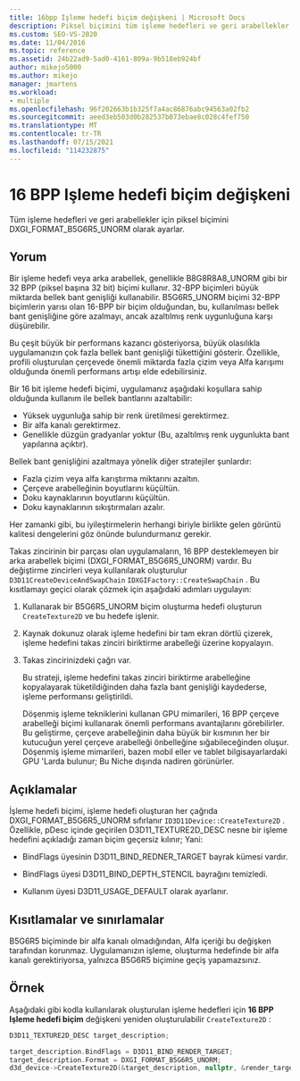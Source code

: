 ```yaml
---
title: 16bpp Işleme hedefi biçim değişkeni | Microsoft Docs
description: Piksel biçimini tüm işleme hedefleri ve geri arabellekler için DXGI_FORMAT_B5G6R5_UNORM olarak ayarlayarak 16 bit/piksel (BPP) işleme hedefi biçim türevini uygulayın.
ms.custom: SEO-VS-2020
ms.date: 11/04/2016
ms.topic: reference
ms.assetid: 24b22ad9-5ad0-4161-809a-9b518eb924bf
author: mikejo5000
ms.author: mikejo
manager: jmartens
ms.workload:
- multiple
ms.openlocfilehash: 96f202663b1b325f7a4ac86876abc94563a02fb2
ms.sourcegitcommit: aeed3eb503d0b282537b073ebae8c028c4fef750
ms.translationtype: MT
ms.contentlocale: tr-TR
ms.lasthandoff: 07/15/2021
ms.locfileid: "114232875"
---
```

# <a name="16-bpp-render-target-format-variant"></a>16 BPP Işleme hedefi biçim değişkeni
Tüm işleme hedefleri ve geri arabellekler için piksel biçimini DXGI_FORMAT_B5G6R5_UNORM olarak ayarlar.

## <a name="interpretation"></a>Yorum
 Bir işleme hedefi veya arka arabellek, genellikle B8G8R8A8_UNORM gibi bir 32 BPP (piksel başına 32 bit) biçimi kullanır. 32-BPP biçimleri büyük miktarda bellek bant genişliği kullanabilir. B5G6R5_UNORM biçimi 32-BPP biçimlerin yarısı olan 16-BPP bir biçim olduğundan, bu, kullanılması bellek bant genişliğine göre azalmayı, ancak azaltılmış renk uygunluğuna karşı düşürebilir.

 Bu çeşit büyük bir performans kazancı gösteriyorsa, büyük olasılıkla uygulamanızın çok fazla bellek bant genişliği tükettiğini gösterir. Özellikle, profili oluşturulan çerçevede önemli miktarda fazla çizim veya Alfa karışımı olduğunda önemli performans artışı elde edebilirsiniz.

Bir 16 bit işleme hedefi biçimi, uygulamanız aşağıdaki koşullara sahip olduğunda kullanım ile bellek bantlarını azaltabilir:
- Yüksek uygunluğa sahip bir renk üretilmesi gerektirmez.
- Bir alfa kanalı gerektirmez.
- Genellikle düzgün gradyanlar yoktur (Bu, azaltılmış renk uygunlukta bant yapılarına açıktır).

Bellek bant genişliğini azaltmaya yönelik diğer stratejiler şunlardır:
- Fazla çizim veya alfa karıştırma miktarını azaltın.
- Çerçeve arabelleğinin boyutlarını küçültün.
- Doku kaynaklarının boyutlarını küçültün.
- Doku kaynaklarının sıkıştırmaları azalır.

Her zamanki gibi, bu iyileştirmelerin herhangi biriyle birlikte gelen görüntü kalitesi dengelerini göz önünde bulundurmanız gerekir.

Takas zincirinin bir parçası olan uygulamaların, 16 BPP desteklemeyen bir arka arabellek biçimi (DXGI_FORMAT_B5G6R5_UNORM) vardır. Bu değiştirme zincirleri veya kullanılarak oluşturulur `D3D11CreateDeviceAndSwapChain` `IDXGIFactory::CreateSwapChain` . Bu kısıtlamayı geçici olarak çözmek için aşağıdaki adımları uygulayın:
1. Kullanarak bir B5G6R5_UNORM biçim oluşturma hedefi oluşturun `CreateTexture2D` ve bu hedefe işlenir.
2. Kaynak dokunuz olarak işleme hedefini bir tam ekran dörtlü çizerek, işleme hedefini takas zinciri biriktirme arabelleği üzerine kopyalayın.
3. Takas zincirinizdeki çağrı var.

   Bu strateji, işleme hedefini takas zinciri biriktirme arabelleğine kopyalayarak tüketildiğinden daha fazla bant genişliği kaydederse, işleme performansı geliştirildi.

   Döşenmiş işleme tekniklerini kullanan GPU mimarileri, 16 BPP çerçeve arabelleği biçimi kullanarak önemli performans avantajlarını görebilirler. Bu geliştirme, çerçeve arabelleğinin daha büyük bir kısmının her bir kutucuğun yerel çerçeve arabelleği önbelleğine sığabileceğinden oluşur. Döşenmiş işleme mimarileri, bazen mobil eller ve tablet bilgisayarlardaki GPU 'Larda bulunur; Bu Niche dışında nadiren görünürler.

## <a name="remarks"></a>Açıklamalar
 İşleme hedefi biçimi, işleme hedefi oluşturan her çağrıda DXGI_FORMAT_B5G6R5_UNORM sıfırlanır `ID3D11Device::CreateTexture2D` . Özellikle, pDesc içinde geçirilen D3D11_TEXTURE2D_DESC nesne bir işleme hedefini açıkladığı zaman biçim geçersiz kılınır; Yani:

- BindFlags üyesinin D3D11_BIND_REDNER_TARGET bayrak kümesi vardır.

- BindFlags üyesi D3D11_BIND_DEPTH_STENCIL bayrağını temizledi.

- Kullanım üyesi D3D11_USAGE_DEFAULT olarak ayarlanır.

## <a name="restrictions-and-limitations"></a>Kısıtlamalar ve sınırlamalar
 B5G6R5 biçiminde bir alfa kanalı olmadığından, Alfa içeriği bu değişken tarafından korunmaz. Uygulamanızın işleme, oluşturma hedefinde bir alfa kanalı gerektiriyorsa, yalnızca B5G6R5 biçimine geçiş yapamazsınız.

## <a name="example"></a>Örnek
 Aşağıdaki gibi kodla kullanılarak oluşturulan işleme hedefleri için **16 BPP Işleme hedefi biçim** değişkeni yeniden oluşturulabilir `CreateTexture2D` :

```cpp
D3D11_TEXTURE2D_DESC target_description;

target_description.BindFlags = D3D11_BIND_RENDER_TARGET;
target_description.Format = DXGI_FORMAT_B5G6R5_UNORM;
d3d_device->CreateTexture2D(&target_description, nullptr, &render_target);
```
